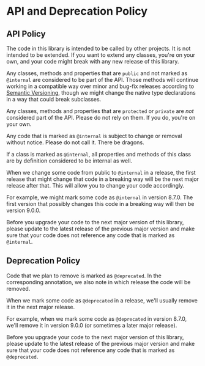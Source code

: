 # API and Deprecation Policy

## API Policy

The code in this library is intended to be called by other projects. It is not
intended to be extended. If you want to extend any classes, you're on your own,
and your code might break with any new release of this library.

Any classes, methods and properties that are `public` and not marked as
`@internal` are considered to be part of the API. Those methods will continue
working in a compatible way over minor and bug-fix releases according
to [Semantic Versioning](https://semver.org/), though we might change the native
type declarations in a way that could break subclasses.

Any classes, methods and properties that are `protected` or `private` are _not_
considered part of the API. Please do not rely on them. If you do, you're on
your own.

Any code that is marked as `@internal` is subject to change or removal without
notice. Please do not call it. There be dragons.

If a class is marked as `@internal`, all properties and methods of this class
are by definition considered to be internal as well.

When we change some code from public to `@internal` in a release, the first
release that might change that code in a breaking way will be the next major
release after that. This will allow you to change your code accordingly.

For example, we might mark some code as `@internal` in version 8.7.0. The first
version that possibly changes this code in a breaking way will then be version
9.0.0.

Before you upgrade your code to the next major version of this library, please
update to the latest release of the previous major version and make sure that
your code does not reference any code that is marked as `@internal`.

## Deprecation Policy

Code that we plan to remove is marked as `@deprecated`. In the corresponding
annotation, we also note in which release the code will be removed.

When we mark some code as `@deprecated` in a release, we'll usually remove it in
the next major release.

For example, when we mark some code as `@deprecated` in version 8.7.0, we'll
remove it in version 9.0.0 (or sometimes a later major release).

Before you upgrade your code to the next major version of this library, please
update to the latest release of the previous major version and make sure that
your code does not reference any code that is marked as `@deprecated`.
